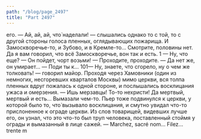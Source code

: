 ```yaml
---
path: "/blog/page_2497"
title: "Part 2497"
---
```


 его.
— Ай, ай, ай, что̀ наделали! — слышались однако то с той, то с другой стороны голоса пленных, оглядывающих пожарища. И Замоскворечье-то, и Зубово, и в Кремле-то... Смотрите, половины нет. Да я вам говорил, что всё Замоскворечье, вон так и есть.
1 — Ну, что еще? — Он пойдет, чорт возьми! — Проходите, проходите.
— Да нет же, он умирает...
— Поди ты к...
101— Ну, знаете, что сгорело, ну о чем же толковать! — говорил майор.
Проходя через Хамовники (один из немногих, несгоревших кварталов Москвы) мимо церкви, вся толпа пленных вдруг пожалась к одной стороне, и послышались восклицания ужаса и омерзения.
— Ишь мерзавцы! То-то нехристи! Да мертвый, мертвый и есть... Вымазали чем-то.
Пьер тоже подвинулся к церкви, у которой было то, что̀ вызывало восклицания, и смутно увидал что-то прислоненное к ограде церкви. Из слов товарищей, видевших лучше его, он узнал, что это что-то был труп человека, поставленный стоймя у ограды и вымазанный в лице сажей.
— Marchez, sacré nom... Filez... trente m
